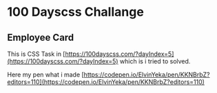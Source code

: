 # 100 Dayscss Challange

## Employee Card

This is CSS Task in [https://100dayscss.com/?dayIndex=5](https://100dayscss.com/?dayIndex=5) which is i tried to solved. 

Here my pen what i made [https://codepen.io/ElvinYeka/pen/KKNBrbZ?editors=110](https://codepen.io/ElvinYeka/pen/KKNBrbZ?editors=110) 
